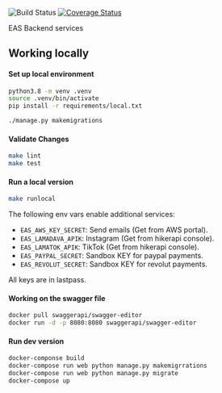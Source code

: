 ![Build Status](https://github.com/etcaterva/eas-backend/actions/workflows/test-and-deploy.yml/badge.svg?branch=master)
[![Coverage Status](https://coveralls.io/repos/github/etcaterva/eas-backend/badge.svg?branch=master)](https://coveralls.io/github/etcaterva/eas-backend?branch=master)

EAS Backend services

## Working locally
#### Set up local environment

```bash
python3.8 -m venv .venv
source .venv/bin/activate
pip install -r requirements/local.txt

./manage.py makemigrations
```

#### Validate Changes

```bash
make lint
make test
```

#### Run a local version

```bash
make runlocal
```

The following env vars enable additional services:

- `EAS_AWS_KEY_SECRET`: Send emails (Get from AWS portal).
- `EAS_LAMADAVA_APIK`: Instagram (Get from hikerapi console).
- `EAS_LAMATOK_APIK`: TikTok (Get from hikerapi console).
- `EAS_PAYPAL_SECRET`: Sandbox KEY for paypal payments.
- `EAS_REVOLUT_SECRET`: Sandbox KEY for revolut payments.

All keys are in lastpass.

#### Working on the swagger file

```bash
docker pull swaggerapi/swagger-editor
docker run -d -p 8080:8080 swaggerapi/swagger-editor
```

#### Run dev version

```bash
docker-componse build
docker-compose run web python manage.py makemigrrations
docker-compose run web python manage.py migrate
docker-compose up
```
